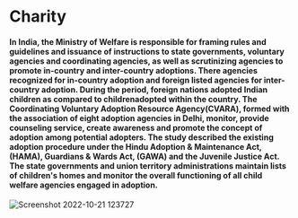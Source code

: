 # Charity

<h4 align="left"> In India, the Ministry of Welfare is responsible for framing rules and guidelines and issuance of instructions to state governments, voluntary agencies and coordinating agencies, as well as scrutinizing agencies to promote in-country and inter-country adoptions. There agencies recognized for in-country adoption and foreign listed agencies for inter-country adoption. During the period, foreign nations adopted Indian children as compared to childrenadopted within the country. The Coordinating Voluntary Adoption Resource Agency(CVARA), formed with the association of eight adoption agencies in Delhi, monitor, provide counseling service, create awareness and promote the concept of adoption among potential adopters. The study described the existing adoption procedure under the Hindu Adoption & Maintenance Act, (HAMA), Guardians & Wards Act, (GAWA) and the Juvenile Justice Act. The state governments and union territory administrations maintain lists of children's homes and monitor the overall functioning of all child welfare agencies engaged in adoption.</h4>

![Screenshot 2022-10-21 123727](https://user-images.githubusercontent.com/115460624/197135594-f28607f1-077d-4279-bc61-ec8ba84a4466.png)
